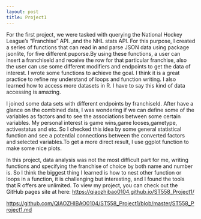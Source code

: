 ```yaml
---
layout: post
title: Project1
---
```

For the first project, we were tasked with querying the National Hockey League’s “Franchise” API. ,and the NHL stats API. For this purpose, I created a series of functions that can read in and parse JSON data using package jsonlite, for five different puporse.By using these functions, a user can insert a franchiseId and receive the row for that particular franchise, also the user can use some different modifiers and endpoints to get the data of interest. I wrote some functions to achieve the goal. I think it is a great practice to refine my understand of loops and function writing. I also learned how to access more datasets in R. I have to say this kind of data accessing is amazing.

I joined some data sets with different endpoints by franchiseId. After have a glance on the combined data, I was wondering if we can define some of the variables as factors and to see the associations between some certain variables. My personal interest is game wins,game looses,gametype, activestatus and etc. So I checked this idea by some general statistical function and see a potential connections between the converted factors and selected variables.To get a more direct result, I use ggplot function to make some nice plots.

In this project, data analysis was not the most difficult part for me, writing functions and specifying the franchise of choice by both name and number is. So I think the biggest thing l learned is how to nest other function or loops in a function, it is challenging but interesting, and I found the tools that R offers are unlimited.
To view my project, you can check out the GitHub pages site at here:
https://qiaozhibao0104.github.io/ST558_Project1/


https://github.com/QIAOZHIBAO0104/ST558_Project1/blob/master/ST558_Project1.md
